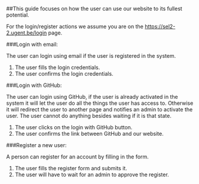 ##This guide focuses on how the user can use our website to its fullest potential.

For the login/register actions we assume you are on the https://sel2-2.ugent.be/login page.

###Login with email:

The user can login using email if the user is registered in the system.

1) The user fills the login credentials.
2) The user confirms the login credentials.

###Login with GitHub:

The user can login using GitHub,
if the user is already activated in the system it will let the user do all the things the user has access to.
Otherwise it will redirect the user to another page and notifies an admin to activate the user. The user cannot do anything besides waiting if it is that state.

1) The user clicks on the login with GitHub button.
2) The user confirms the link between GitHub and our website.

###Register a new user:

A person can register for an account by filling in the form.

1) The user fills the register form and submits it.
2) The user will have to wait for an admin to approve the register.
